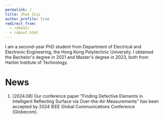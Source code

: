 ```yaml
---
permalink: /
title: Zhao Ziyi
author_profile: true
redirect_from: 
  - /about/
  - /about.html
---
```


I am a second-year PhD student from Department of Electrical and Electronic Engineering, the Hong Kong Polytechnic University. I obtained the Bachelor's degree in 2021 and Master's degree in 2023, both from Harbin Institute of Technology.

News
======
1. [2024.08] Our conference paper "Finding Defective Elements in Intelligent Reflecting Surface via Over-the-Air Measurements" has been accepted by 2024 IEEE Global Communications Conference (Globecom).
